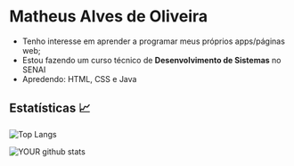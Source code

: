 # Matheus Alves de Oliveira

* Tenho interesse em aprender a programar meus próprios apps/páginas web;
* Estou fazendo um curso técnico de <strong>Desenvolvimento de Sistemas</strong> no SENAI
* Apredendo: HTML, CSS e Java

## Estatísticas 📈
 
 ![Top Langs](https://github-readme-stats.vercel.app/api/top-langs/?username=MalvzMK1&theme=nightowl&layout=compact)  
 
 ![YOUR github stats](https://github-readme-stats.vercel.app/api?username=MalvzMK1&theme=nightowl&layout=compact)
